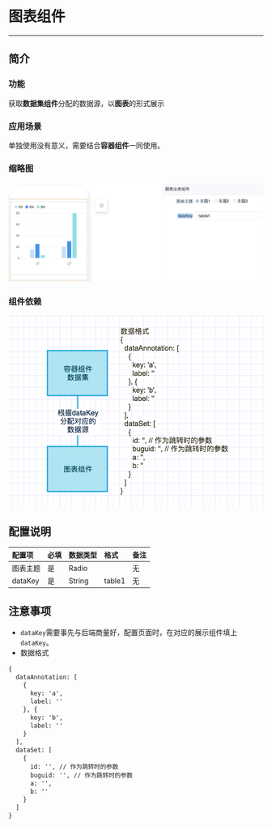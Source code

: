 # 图表组件

----

## 简介

### 功能

获取**数据集组件**分配的数据源，以**图表**的形式展示

### 应用场景

单独使用没有意义，需要结合**容器组件**一同使用。

### 缩略图

![](images/chart.png)

### 组件依赖

![](images/chart-workflow.png)

## 配置说明

|配置项|必填|数据类型|格式|备注|
|:--|:--|:--|:--|:--|
|图表主题|是|Radio||无|
|dataKey|是|String|table1|无|

## 注意事项

* `dataKey`需要事先与后端商量好，配置页面时，在对应的展示组件填上`dataKey`。
* 数据格式
	 
```
{
  dataAnnotation: [
    {
      key: 'a',
      label: ''
    }, {
      key: 'b',
      label: ''
    }
  ],
  dataSet: [
    {
      id: '', // 作为跳转时的参数
      buguid: '', // 作为跳转时的参数
      a: '',
      b: ''
    }
  ]
}
```
